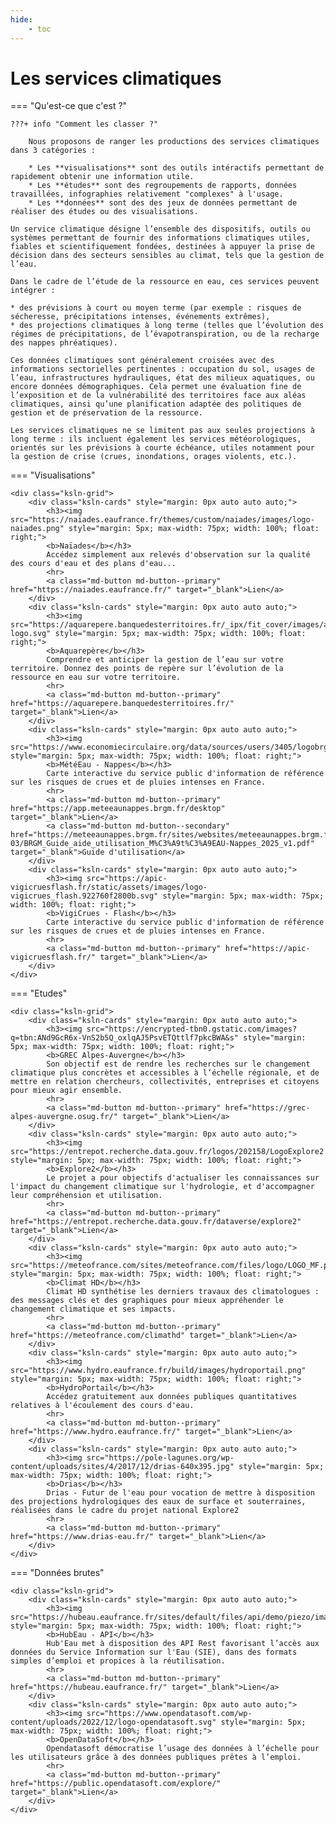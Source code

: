 ```yaml
---
hide:
    - toc
---
```


# Les services climatiques

=== "Qu'est-ce que c'est ?"

    ???+ info "Comment les classer ?"

        Nous proposons de ranger les productions des services climatiques dans 3 catégories : 

        * Les **visualisations** sont des outils intéractifs permettant de rapidement obtenir une information utile.
        * Les **études** sont des regroupements de rapports, données travaillées, infographies relativement "complexes" à l'usage.
        * Les **données** sont des des jeux de données permettant de réaliser des études ou des visualisations.

    Un service climatique désigne l’ensemble des dispositifs, outils ou systèmes permettant de fournir des informations climatiques utiles, fiables et scientifiquement fondées, destinées à appuyer la prise de décision dans des secteurs sensibles au climat, tels que la gestion de l’eau.
    
    Dans le cadre de l’étude de la ressource en eau, ces services peuvent intégrer :
    
    * des prévisions à court ou moyen terme (par exemple : risques de sécheresse, précipitations intenses, événements extrêmes),
    * des projections climatiques à long terme (telles que l’évolution des régimes de précipitations, de l’évapotranspiration, ou de la recharge des nappes phréatiques).
    
    Ces données climatiques sont généralement croisées avec des informations sectorielles pertinentes : occupation du sol, usages de l’eau, infrastructures hydrauliques, état des milieux aquatiques, ou encore données démographiques. Cela permet une évaluation fine de l’exposition et de la vulnérabilité des territoires face aux aléas climatiques, ainsi qu’une planification adaptée des politiques de gestion et de préservation de la ressource.
    
    Les services climatiques ne se limitent pas aux seules projections à long terme : ils incluent également les services météorologiques, orientés sur les prévisions à courte échéance, utiles notamment pour la gestion de crise (crues, inondations, orages violents, etc.).

=== "Visualisations"

    <div class="ksln-grid">
        <div class="ksln-cards" style="margin: 0px auto auto auto;">
            <h3><img src="https://naiades.eaufrance.fr/themes/custom/naiades/images/logo-naiades.png" style="margin: 5px; max-width: 75px; width: 100%; float: right;">
            <b>Naïades</b></h3>
            Accédez simplement aux relevés d'observation sur la qualité des cours d'eau et des plans d'eau...
            <hr>
            <a class="md-button md-button--primary" href="https://naiades.eaufrance.fr/" target="_blank">Lien</a>
        </div>
        <div class="ksln-cards" style="margin: 0px auto auto auto;">
            <h3><img src="https://aquarepere.banquedesterritoires.fr/_ipx/fit_cover/images/aquarepere-logo.svg" style="margin: 5px; max-width: 75px; width: 100%; float: right;">
            <b>Aquarepère</b></h3>
            Comprendre et anticiper la gestion de l’eau sur votre territoire. Donnez des points de repère sur l’évolution de la ressource en eau sur votre territoire.
            <hr>
            <a class="md-button md-button--primary" href="https://aquarepere.banquedesterritoires.fr/" target="_blank">Lien</a>
        </div>
        <div class="ksln-cards" style="margin: 0px auto auto auto;">
            <h3><img src="https://www.economiecirculaire.org/data/sources/users/3405/logobrgmwebfrcouleur.jpg" style="margin: 5px; max-width: 75px; width: 100%; float: right;">
            <b>MétéEau - Nappes</b></h3>
            Carte interactive du service public d'information de référence sur les risques de crues et de pluies intenses en France.
            <hr>
            <a class="md-button md-button--primary" href="https://app.meteeaunappes.brgm.fr/desktop" target="_blank">Lien</a>
            <a class="md-button md-button--secondary" href="https://meteeaunappes.brgm.fr/sites/websites/meteeaunappes.brgm.fr/files/documents/2025-03/BRGM_Guide_aide_utilisation_M%C3%A9t%C3%A9EAU-Nappes_2025_v1.pdf" target="_blank">Guide d'utilisation</a>
        </div>
        <div class="ksln-cards" style="margin: 0px auto auto auto;">
            <h3><img src="https://apic-vigicruesflash.fr/static/assets/images/logo-vigicrues_flash.922760f2800b.svg" style="margin: 5px; max-width: 75px; width: 100%; float: right;">
            <b>VigiCrues - Flash</b></h3>
            Carte interactive du service public d'information de référence sur les risques de crues et de pluies intenses en France.
            <hr>
            <a class="md-button md-button--primary" href="https://apic-vigicruesflash.fr/" target="_blank">Lien</a>
        </div>
    </div>

=== "Etudes"

    <div class="ksln-grid">
        <div class="ksln-cards" style="margin: 0px auto auto auto;">
            <h3><img src="https://encrypted-tbn0.gstatic.com/images?q=tbn:ANd9GcR6x-VnS2b5Q_oxlqAJ5PsvETQttlf7pkcBWA&s" style="margin: 5px; max-width: 75px; width: 100%; float: right;">
            <b>GREC Alpes-Auvergne</b></h3>
            Son objectif est de rendre les recherches sur le changement climatique plus concrètes et accessibles à l’échelle régionale, et de mettre en relation chercheurs, collectivités, entreprises et citoyens pour mieux agir ensemble.
            <hr>
            <a class="md-button md-button--primary" href="https://grec-alpes-auvergne.osug.fr/" target="_blank">Lien</a>
        </div>
        <div class="ksln-cards" style="margin: 0px auto auto auto;">
            <h3><img src="https://entrepot.recherche.data.gouv.fr/logos/202158/LogoExplore2.png" style="margin: 5px; max-width: 75px; width: 100%; float: right;">
            <b>Explore2</b></h3>
            Le projet a pour objectifs d'actualiser les connaissances sur l'impact du changement climatique sur l'hydrologie, et d'accompagner leur compréhension et utilisation.
            <hr>
            <a class="md-button md-button--primary" href="https://entrepot.recherche.data.gouv.fr/dataverse/explore2" target="_blank">Lien</a>
        </div>
        <div class="ksln-cards" style="margin: 0px auto auto auto;">
            <h3><img src="https://meteofrance.com/sites/meteofrance.com/files/logo/LOGO_MF.png" style="margin: 5px; max-width: 75px; width: 100%; float: right;">
            <b>Climat HD</b></h3>
            Climat HD synthétise les derniers travaux des climatologues : des messages clés et des graphiques pour mieux appréhender le changement climatique et ses impacts.
            <hr>
            <a class="md-button md-button--primary" href="https://meteofrance.com/climathd" target="_blank">Lien</a>
        </div>
        <div class="ksln-cards" style="margin: 0px auto auto auto;">
            <h3><img src="https://www.hydro.eaufrance.fr/build/images/hydroportail.png" style="margin: 5px; max-width: 75px; width: 100%; float: right;">
            <b>HydroPortail</b></h3>
            Accédez gratuitement aux données publiques quantitatives relatives à l'écoulement des cours d'eau.
            <hr>
            <a class="md-button md-button--primary" href="https://www.hydro.eaufrance.fr/" target="_blank">Lien</a>
        </div>
        <div class="ksln-cards" style="margin: 0px auto auto auto;">
            <h3><img src="https://pole-lagunes.org/wp-content/uploads/sites/4/2017/12/drias-640x395.jpg" style="margin: 5px; max-width: 75px; width: 100%; float: right;">
            <b>Drias</b></h3>
            Drias - Futur de l'eau pour vocation de mettre à disposition des projections hydrologiques des eaux de surface et souterraines, réalisées dans le cadre du projet national Explore2
            <hr>
            <a class="md-button md-button--primary" href="https://www.drias-eau.fr/" target="_blank">Lien</a>
        </div>
    </div>

=== "Données brutes"

    <div class="ksln-grid">
        <div class="ksln-cards" style="margin: 0px auto auto auto;">
            <h3><img src="https://hubeau.eaufrance.fr/sites/default/files/api/demo/piezo/images/logohubeau.svg" style="margin: 5px; max-width: 75px; width: 100%; float: right;">
            <b>HubEau - API</b></h3>
            Hub'Eau met à disposition des API Rest favorisant l’accès aux données du Service Information sur l'Eau (SIE), dans des formats simples d’emploi et propices à la réutilisation.
            <hr>
            <a class="md-button md-button--primary" href="https://hubeau.eaufrance.fr/" target="_blank">Lien</a>
        </div>
        <div class="ksln-cards" style="margin: 0px auto auto auto;">
            <h3><img src="https://www.opendatasoft.com/wp-content/uploads/2022/12/logo-opendatasoft.svg" style="margin: 5px; max-width: 75px; width: 100%; float: right;">
            <b>OpenDataSoft</b></h3>
            Opendatasoft démocratise l’usage des données à l’échelle pour les utilisateurs grâce à des données publiques prêtes à l’emploi.
            <hr>
            <a class="md-button md-button--primary" href="https://public.opendatasoft.com/explore/" target="_blank">Lien</a>
        </div> 
    </div>
